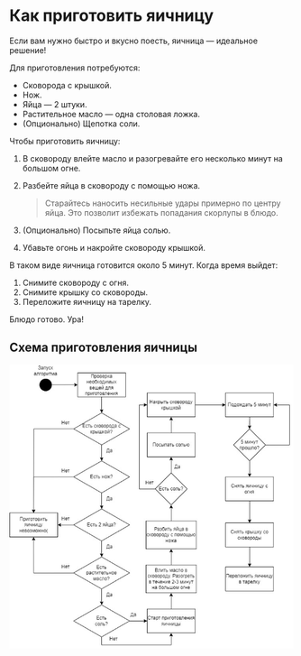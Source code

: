 # Как приготовить яичницу

Если вам нужно быстро и вкусно поесть, яичница — идеальное решение!

Для приготовления потребуются:

* Сковорода с крышкой.
* Нож.
* Яйца — 2 штуки.
* Растительное масло — одна столовая ложка.
* (Опционально) Щепотка соли.

Чтобы приготовить яичницу:

1. В сковороду влейте масло и разогревайте его несколько минут на большом огне.
1. Разбейте яйца в сковороду с помощью ножа.

    > Старайтесь наносить несильные удары примерно по центру яйца. Это позволит избежать попадания скорлупы в блюдо.

1. (Опционально) Посыпьте яйца солью.
1. Убавьте огонь и накройте сковороду крышкой.

В таком виде яичница готовится около 5 минут. Когда время выйдет:

1. Снимите сковороду с огня.
1. Снимите крышку со сковороды.
1. Переложите яичницу на тарелку.

Блюдо готово. Ура!

## Схема приготовления яичницы

![fried-eggs-scheme](../_assets/fried-eggs-scheme.jpg)
